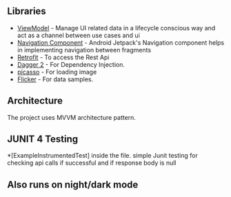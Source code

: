 
## Libraries

* [ViewModel](https://developer.android.com/topic/libraries/architecture/viewmodel/) - Manage UI related data in a lifecycle conscious way and act as a channel between use cases and ui
* [Navigation Component](https://developer.android.com/guide/navigation/navigation-getting-started) - Android Jetpack's Navigation component helps in implementing
  navigation between fragments
* [Retrofit](https://square.github.io/retrofit/) - To access the Rest Api
* [Dagger 2](https://dagger.dev/dev-guide/) - For Dependency Injection.
* [picasso](https://square.github.io/picasso/) - For loading image
* [Flicker](https://www.flickr.com/services/api/misc.api_keys.html.) - For data samples.

## Architecture
The project uses MVVM architecture pattern.

## JUNIT 4 Testing
*[ExampleInstrumentedTest] inside the file. simple Junit testing for checking api calls if successful and if response body is null

## Also runs on night/dark mode

